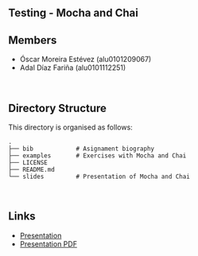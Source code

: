 ## Testing - Mocha and Chai

## Members

- Óscar Moreira Estévez (alu0101209067)
- Adal Díaz Fariña (alu0101112251)

<br>

## Directory Structure

This directory is organised as follows:

	.
	├── bib            # Asignament biography
	├── examples       # Exercises with Mocha and Chai
	├── LICENSE
	├── README.md
	└── slides         # Presentation of Mocha and Chai
        
<br>

## Links

- [Presentation](https://docs.google.com/presentation/d/1xTFGllQaFj5AMK5kv1sNGqo_S9pO9W4epKz-brF-cH8/edit)
- [Presentation PDF](https://github.com/PAI-ULL/2020-2021-pai-trabajo-testing-mocha-chai-oscarmoreira-adaldiaz/tree/master/slides)
